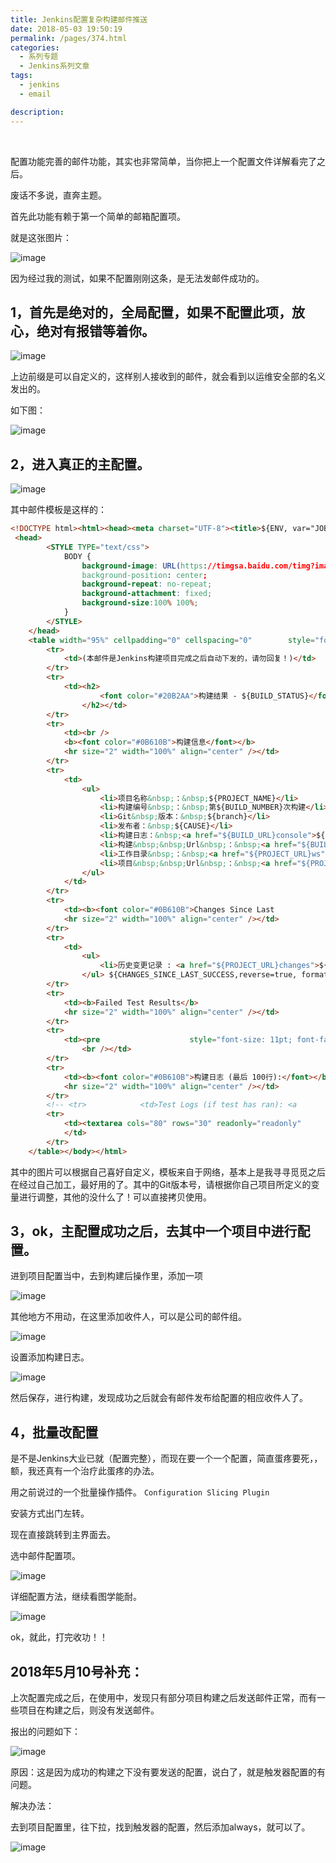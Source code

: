 ```yaml
---
title: Jenkins配置复杂构建邮件推送
date: 2018-05-03 19:50:19
permalink: /pages/374.html
categories:
  - 系列专题
  - Jenkins系列文章
tags:
  - jenkins
  - email

description:
---
```


<br><ArticleTopAd></ArticleTopAd>


配置功能完善的邮件功能，其实也非常简单，当你把上一个配置文件详解看完了之后。

废话不多说，直奔主题。

首先此功能有赖于第一个简单的邮箱配置项。

就是这张图片：

![image](http://t.eryajf.net/imgs/2021/09/32b713d81aa31a0b.jpg)

因为经过我的测试，如果不配置刚刚这条，是无法发邮件成功的。

## 1，首先是绝对的，全局配置，如果不配置此项，放心，绝对有报错等着你。

![image](http://t.eryajf.net/imgs/2021/09/d1317e96aec611c3.jpg)

上边前缀是可以自定义的，这样别人接收到的邮件，就会看到以运维安全部的名义发出的。

如下图：

![image](http://t.eryajf.net/imgs/2021/09/876792f229caafd6.jpg)

## 2，进入真正的主配置。

![image](http://t.eryajf.net/imgs/2021/09/6c5913c67dd63f00.jpg)

其中邮件模板是这样的：

```html
<!DOCTYPE html><html><head><meta charset="UTF-8"><title>${ENV, var="JOB_NAME"}-第${BUILD_NUMBER}次构建日志</title></head><body leftmargin="8" marginwidth="0" topmargin="8" marginheight="4"    offset="0">
 <head>
        <STYLE TYPE="text/css">
            BODY {
                background-image: URL(https://timgsa.baidu.com/timg?image&quality=80&size=b9999_10000&sec=1525328482473&di=79b0b72f1551478d2103cdf9116950cb&imgtype=0&src=http%3A%2F%2Fattach.bbs.miui.com%2Fforum%2F201602%2F15%2F214501jhqfq55gzyupzz2f.png);
                background-position: center;
                background-repeat: no-repeat;
                background-attachment: fixed;
                background-size:100% 100%;
            }
        </STYLE>
    </head>
    <table width="95%" cellpadding="0" cellspacing="0"        style="font-size: 11pt; font-family: Tahoma, Arial, Helvetica, sans-serif">
        <tr>
            <td>(本邮件是Jenkins构建项目完成之后自动下发的，请勿回复！)</td>
        </tr>
        <tr>
            <td><h2>
                    <font color="#20B2AA">构建结果 - ${BUILD_STATUS}</font>
                </h2></td>
        </tr>
        <tr>
            <td><br />
            <b><font color="#0B610B">构建信息</font></b>
            <hr size="2" width="100%" align="center" /></td>
        </tr>
        <tr>
            <td>
                <ul>
                    <li>项目名称&nbsp;：&nbsp;${PROJECT_NAME}</li>
                    <li>构建编号&nbsp;：&nbsp;第${BUILD_NUMBER}次构建</li>
                    <li>Git&nbsp;版本：&nbsp;${branch}</li>
                    <li>发布者：&nbsp;${CAUSE}</li>
                    <li>构建日志：&nbsp;<a href="${BUILD_URL}console">${BUILD_URL}console</a></li>
                    <li>构建&nbsp;&nbsp;Url&nbsp;：&nbsp;<a href="${BUILD_URL}">${BUILD_URL}</a></li>
                    <li>工作目录&nbsp;：&nbsp;<a href="${PROJECT_URL}ws">${PROJECT_URL}ws</a></li>
                    <li>项目&nbsp;&nbsp;Url&nbsp;：&nbsp;<a href="${PROJECT_URL}">${PROJECT_URL}</a></li>
                </ul>
            </td>
        </tr>
        <tr>
            <td><b><font color="#0B610B">Changes Since Last                        Successful Build:</font></b>
            <hr size="2" width="100%" align="center" /></td>
        </tr>
        <tr>
            <td>
                <ul>
                    <li>历史变更记录 : <a href="${PROJECT_URL}changes">${PROJECT_URL}changes</a></li>
                </ul> ${CHANGES_SINCE_LAST_SUCCESS,reverse=true, format="Changes for Build #%n:<br />%c<br />",showPaths=true,changesFormat="<pre>[%a]<br />%m</pre>",pathFormat="&nbsp;&nbsp;&nbsp;&nbsp;%p"}            </td>
        </tr>
        <tr>
            <td><b>Failed Test Results</b>
            <hr size="2" width="100%" align="center" /></td>
        </tr>
        <tr>
            <td><pre                    style="font-size: 11pt; font-family: Tahoma, Arial, Helvetica, sans-serif">$FAILED_TESTS</pre>
                <br /></td>
        </tr>
        <tr>
            <td><b><font color="#0B610B">构建日志 (最后 100行):</font></b>
            <hr size="2" width="100%" align="center" /></td>
        </tr>
        <!-- <tr>            <td>Test Logs (if test has ran): <a                href="${PROJECT_URL}ws/TestResult/archive_logs/Log-Build-${BUILD_NUMBER}.zip">${PROJECT_URL}/ws/TestResult/archive_logs/Log-Build-${BUILD_NUMBER}.zip</a>                <br />            <br />            </td>        </tr> -->
        <tr>
            <td><textarea cols="80" rows="30" readonly="readonly"                    style="font-family: Courier New">${BUILD_LOG, maxLines=100}</textarea>
            </td>
        </tr>
    </table></body></html>
```

其中的图片可以根据自己喜好自定义，模板来自于网络，基本上是我寻寻觅觅之后在经过自己加工，最好用的了。其中的Git版本号，请根据你自己项目所定义的变量进行调整，其他的没什么了！可以直接拷贝使用。

## 3，ok，主配置成功之后，去其中一个项目中进行配置。

进到项目配置当中，去到构建后操作里，添加一项

![image](http://t.eryajf.net/imgs/2021/09/5583ba563e62efa4.jpg)

其他地方不用动，在这里添加收件人，可以是公司的邮件组。

![image](http://t.eryajf.net/imgs/2021/09/7a8949fd2b8f757b.jpg)

设置添加构建日志。

![image](http://t.eryajf.net/imgs/2021/09/ba8efd31a121c70a.jpg)

然后保存，进行构建，发现成功之后就会有邮件发布给配置的相应收件人了。

## 4，批量改配置

是不是Jenkins大业已就（配置完整），而现在要一个一个配置，简直蛋疼要死，，额，我还真有一个治疗此蛋疼的办法。

用之前说过的一个批量操作插件。 `Configuration Slicing Plugin`

安装方式出门左转。

现在直接跳转到主界面去。

选中邮件配置项。

![image](http://t.eryajf.net/imgs/2021/09/74d2d401020b92ae.jpg)

详细配置方法，继续看图学能耐。

![image](http://t.eryajf.net/imgs/2021/09/d2f8e60eced005e4.jpg)

ok，就此，打完收功！！

## 2018年5月10号补充：

上次配置完成之后，在使用中，发现只有部分项目构建之后发送邮件正常，而有一些项目在构建之后，则没有发送邮件。

报出的问题如下：

![image](http://t.eryajf.net/imgs/2021/09/74d94c1527042926.jpg)

原因：这是因为成功的构建之下没有要发送的配置，说白了，就是触发器配置的有问题。

解决办法：

去到项目配置里，往下拉，找到触发器的配置，然后添加always，就可以了。

![image](http://t.eryajf.net/imgs/2021/09/18ef8586a12dc998.jpg)


<br><ArticleTopAd></ArticleTopAd>
